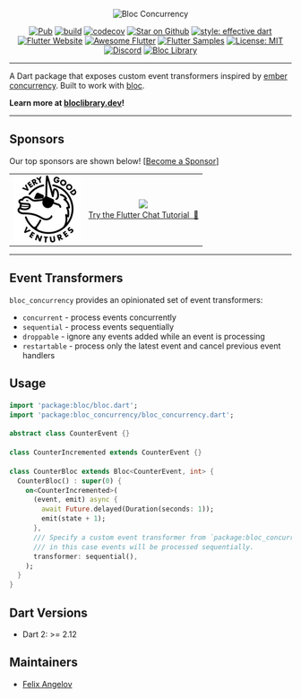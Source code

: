 <p align="center">
<img src="https://raw.githubusercontent.com/felangel/bloc/feat/bloc-v7.2.0/docs/assets/bloc_concurrency_logo_full.png" height="100" alt="Bloc Concurrency" />
</p>

<p align="center">
<a href="https://pub.dev/packages/bloc_concurrency"><img src="https://img.shields.io/pub/v/bloc_concurrency.svg" alt="Pub"></a>
<a href="https://github.com/felangel/bloc/actions"><img src="https://github.com/felangel/bloc/workflows/build/badge.svg" alt="build"></a>
<a href="https://codecov.io/gh/felangel/bloc"><img src="https://codecov.io/gh/felangel/Bloc/branch/master/graph/badge.svg" alt="codecov"></a>
<a href="https://github.com/felangel/bloc"><img src="https://img.shields.io/github/stars/felangel/bloc.svg?style=flat&logo=github&colorB=deeppink&label=stars" alt="Star on Github"></a>
<a href="https://github.com/tenhobi/effective_dart"><img src="https://img.shields.io/badge/style-effective_dart-40c4ff.svg" alt="style: effective dart"></a>
<a href="https://flutter.dev/docs/development/data-and-backend/state-mgmt/options#bloc--rx"><img src="https://img.shields.io/badge/flutter-website-deepskyblue.svg" alt="Flutter Website"></a>
<a href="https://github.com/Solido/awesome-flutter#standard"><img src="https://img.shields.io/badge/awesome-flutter-blue.svg?longCache=true" alt="Awesome Flutter"></a>
<a href="https://fluttersamples.com"><img src="https://img.shields.io/badge/flutter-samples-teal.svg?longCache=true" alt="Flutter Samples"></a>
<a href="https://opensource.org/licenses/MIT"><img src="https://img.shields.io/badge/license-MIT-purple.svg" alt="License: MIT"></a>
<a href="https://discord.gg/bloc"><img src="https://img.shields.io/discord/649708778631200778.svg?logo=discord&color=blue" alt="Discord"></a>
<a href="https://github.com/felangel/bloc"><img src="https://tinyurl.com/bloc-library" alt="Bloc Library"></a>
</p>

---

A Dart package that exposes custom event transformers inspired by [ember concurrency](https://github.com/machty/ember-concurrency). Built to work with [bloc](https://pub.dev/packages/bloc).

**Learn more at [bloclibrary.dev](https://bloclibrary.dev)!**

---

## Sponsors

Our top sponsors are shown below! [[Become a Sponsor](https://github.com/sponsors/felangel)]

<table>    
    <tbody>
        <tr>
            <td align="center">
                <a href="https://verygood.ventures"><img src="https://raw.githubusercontent.com/felangel/bloc/master/docs/assets/vgv_logo.png" width="120"/></a>
            </td>
            <td align="center">
                <a href="https://getstream.io/chat/flutter/tutorial/?utm_source=https://github.com/felangel/bloc&utm_medium=github&utm_content=developer&utm_term=flutter" target="_blank"><img width="250px" src="https://stream-blog.s3.amazonaws.com/blog/wp-content/uploads/fc148f0fc75d02841d017bb36e14e388/Stream-logo-with-background-.png"/></a><br/><span><a href="https://getstream.io/chat/flutter/tutorial/?utm_source=https://github.com/felangel/bloc&utm_medium=github&utm_content=developer&utm_term=flutter" target="_blank">Try the Flutter Chat Tutorial &nbsp💬</a></span>
            </td>            
        </tr>
    </tbody>
</table>

---

## Event Transformers

`bloc_concurrency` provides an opinionated set of event transformers:

- `concurrent` - process events concurrently
- `sequential` - process events sequentially
- `droppable` - ignore any events added while an event is processing
- `restartable` - process only the latest event and cancel previous event handlers

## Usage

```dart
import 'package:bloc/bloc.dart';
import 'package:bloc_concurrency/bloc_concurrency.dart';

abstract class CounterEvent {}

class CounterIncremented extends CounterEvent {}

class CounterBloc extends Bloc<CounterEvent, int> {
  CounterBloc() : super(0) {
    on<CounterIncremented>(
      (event, emit) async {
        await Future.delayed(Duration(seconds: 1));
        emit(state + 1);
      },
      /// Specify a custom event transformer from `package:bloc_concurrency`
      /// in this case events will be processed sequentially.
      transformer: sequential(),
    );
  }
}
```

## Dart Versions

- Dart 2: >= 2.12

## Maintainers

- [Felix Angelov](https://github.com/felangel)
